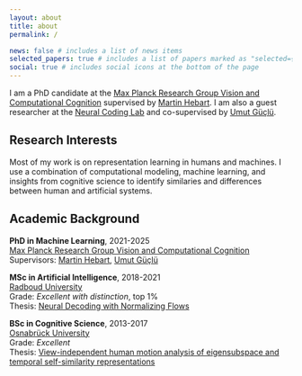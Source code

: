 ```yaml
---
layout: about
title: about
permalink: /

news: false # includes a list of news items
selected_papers: true # includes a list of papers marked as "selected={true}"
social: true # includes social icons at the bottom of the page
---
```


I am a PhD candidate at the [Max Planck Research Group Vision and Computational Cognition](https://hebartlab.com/) supervised by [Martin Hebart](http://martin-hebart.de). I am also a guest researcher at the [Neural Coding Lab](https://neuralcoding.nl/) and co-supervised by [Umut Güçlü](https://www.ru.nl/en/people/guclu-u).


## Research Interests

Most of my work is on representation learning in humans and machines. I use a combination of computational modeling, machine learning, and insights from cognitive science to identify similaries and differences between human and artificial systems.





## Academic Background

**PhD in Machine Learning**, 2021-2025 <br>
[Max Planck Research Group Vision and Computational Cognition](https://hebartlab.com/) <br>
Supervisors: [Martin Hebart](http://martin-hebart.de), [Umut Güçlü](https://www.ru.nl/en/people/guclu-u)

**MSc in Artificial Intelligence**, 2018-2021 <br>
[Radboud University](https://www.ru.nl/ai/)  
Grade: *Excellent with distinction*, top 1% <br>
Thesis: [Neural Decoding with Normalizing Flows](assets/pdf/thesis-master.pdf)

**BSc in Cognitive Science**, 2013-2017 <br>
[Osnabrück University](https://www.ikw.uni-osnabrueck.de/en/home.html)  
Grade: *Excellent*  <br>
Thesis: [View-independent human motion analysis of eigensubspace and temporal self-similarity representations](assets/pdf/thesis-bachelor.pdf)

